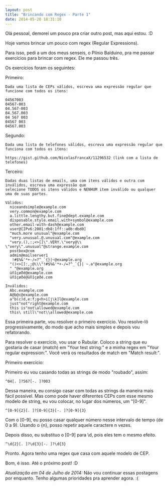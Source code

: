 ```yaml
---
layout: post
title: "Brincando com Regex - Parte 1"
date: 2014-05-20 18:31:10
---
```


Olá pessoal, demorei um pouco pra criar outro post, mas aqui estou. :D

Hoje vamos brincar um pouco com regex (Regular Expressions).

Para isso, pedi a um dos meus senseis, o Plínio Balduino, pra me passar exercícios para brincar com regex. Ele me passou três.

Os exercícios foram os seguintes:

Primeiro:

```
Dada uma lista de CEPs válidos, escreva uma expressão regular que funcione com todos os itens:

04567003
04567-003
04.567-003
04.567.003
04 567 003
04567 003
04567.003
```

Segundo:

```
Dada uma lista de telefones válidos, escreva uma expressão regular que funciona com todos os itens:

https://gist.github.com/NicolasFrancaX/11296532 (link com a lista de telefones)
```

Terceiro:

```
Dadas duas listas de emails, uma com itens válidos e outra com inválidos, escreva uma expressão que 
selecione TODOS os itens válidos e NENHUM item inválido ou qualquer uma de suas partes.

Válidos:
  niceandsimple@example.com
  very.common@example.com
  a.little.lengthy.but.fine@dept.example.com
  disposable.style.email.with+symbol@example.com
  other.email-with-dash@example.com
  user@[IPv6:2001:db8:1ff::a0b:dbd0]
  "much.more unusual"@example.com
  "very.unusual.@.unusual.com"@example.com
  "very.(),:;<>[]\".VERY.\"very@\\ \"very\".unusual"@strange.example.com
  postbox@com
  admin@mailserver1
   !#$%&'*+-/=?^_`{}|~@example.org
  "()<>[]:,;@\\\"!#$%&'*+-/=?^_`{}| ~.a"@example.org
  " "@example.org
  üñîçøðé@example.com
  üñîçøðé@üñîçøðé.com

Inválidos:
  Abc.example.com
  A@b@c@example.com
  a"b(c)d,e:f;g<h>i[j\k]l@example.com
  just"not"right@example.com
  this is"not\allowed@example.com
  this\ still\"not\\allowed@example.com
```

Essa primeira parte, vou resolver o primeiro exercício. Vou resolve-lô progressivamente, do modo que acho mais simples e depois vou refatorando.

Para resolver o exercício, vou usar o Rubular. Coloco a string que eu gostaria de casar (match) em "Your test string:" e a minha regex em "Your regular expression:". Você verá os resultados de match em "Match result:".

Primeiro exercício:

Primeiro eu vou casando todas as strings de modo "roubado", assim:

`^04[. ]?567[-. ]?003`

Dessa maneira, eu consigo casar com todas as strings da maneira mais fácil possível. Mas como pode haver diferentes CEPs com esse mesmo modelo de string, eu vou colocar, no lugar dos números, um "[0-9]".

`^[0-9]{2}[. ]?[0-9]{3}[-. ]?[0-9]{3}`

Com o [0-9], eu posso casar qualquer número nesse intervalo de tempo (de 0 a 9). Usando o {n}, posso repetir aquele caractere n vezes.

Depois disso, eu substituo o [0-9] para \d, pois eles tem o mesmo efeito.

`^\d{2}[. ]?\d{3}[-. ]?\d{3}`

Pronto. Agora tenho uma regex que casa com aquele modelo de CEP.

Bom, é isso. Até o próximo post! :D

*Atualização em 04 de Julho de 2014:* Não vou continuar essas postagens
por enquanto. Tenho algumas prioridades pra aprender agora. :(
